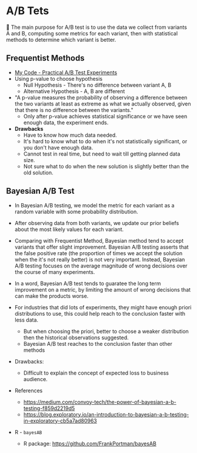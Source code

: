 # A/B Tets

🌺 The main purpose for A/B test is to use the data we collect from variants A and B, computing some metrics for each variant, then with statistical methods to determine which variant is better.

## Frequentist Methods
* [My Code - Practical A/B Test Experiments][1]
* Using p-value to choose hypothesis
  * Null Hypothesis - There's no difference between variant A, B
  * Alternative Hypothesis - A, B are different
* "A p-value measures the probability of observing a difference between the two variants at least as extreme as what we actually observed, given that there is no difference between the variants."
  * Only after p-value achieves statistical significance or we have seen enough data, the experiment ends.
* <b>Drawbacks</b>
  * Have to know how much data needed.
  * It's hard to know what to do when it's not statistically significant, or you don't have enough data.
  * Cannot test in real time, but need to wait till getting planned data size.
  * Not sure what to do when the new solution is slightly better than the old solution.

## Bayesian A/B Test
* In Bayesian A/B testing, we model the metric for each variant as a random variable with some probability distribution. 
* After observing data from both variants, we update our prior beliefs about the most likely values for each variant.
* Comparing with Frequentist Method, Bayesian method tend to accept variants that offer slight improvement. Bayesian A/B testing asserts that the false positive rate (the proportion of times we accept the solution when the it's not really better) is not very important. Instead, Bayesian A/B testing focuses on the average magnitude of wrong decisions over the course of many experiments.
* In a word, Bayesian A/B test tends to guaratee the long term improvement on a metric, by limiting the amount of wrong decisions that can make the products worse.
* For industries that did lots of experiments, they might have enough priori distributions to use, this could help reach to the conclusion faster with less data.
  * But when choosing the priori, better to choose a weaker distribution then the historical observations suggested.
  * Bayesian A/B test reaches to the conclusion faster than other methods
* Drawbacks:
  * Difficult to explain the concept of expected loss to business audience.

* References
  * https://medium.com/convoy-tech/the-power-of-bayesian-a-b-testing-f859d2219d5
  * https://blog.exploratory.io/an-introduction-to-bayesian-a-b-testing-in-exploratory-cb5a7ad80963
* R - `bayesAB`
  * R package: https://github.com/FrankPortman/bayesAB


[1]:https://github.com/hanhanwu/Hanhan_Data_Science_Practice/tree/master/Applied_Statistics/ABTest_Experiments
